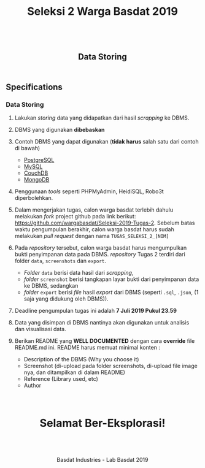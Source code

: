 <h1 align="center">
  <br>
  Seleksi 2 Warga Basdat 2019
  <br>
  <br>
</h1>

<h2 align="center">
  <br>
  Data Storing
  <br>
  <br>
</h2>


## Specifications

### Data Storing

1. Lakukan _storing_ data yang didapatkan dari hasil _scrapping_ ke DBMS.

2. DBMS yang digunakan __dibebaskan__

3. Contoh DBMS yang dapat digunakan (__tidak harus__ salah satu dari contoh di bawah)
    - [PostgreSQL](https://www.postgresql.org/)
    - [MySQL](https://www.mysql.com/)
    - [CouchDB](http://couchdb.apache.org/)
    - [MongoDB](https://www.mongodb.com/)

4. Penggunaan _tools_ seperti PHPMyAdmin, HeidiSQL, Robo3t diperbolehkan.

5. Dalam mengerjakan tugas, calon warga basdat terlebih dahulu melakukan _fork_ project github pada link berikut: https://github.com/wargabasdat/Seleksi-2019-Tugas-2. Sebelum batas waktu pengumpulan berakhir, calon warga basdat harus sudah melakukan _pull request_ dengan nama ```TUGAS_SELEKSI_2_[NIM]```

6. Pada _repository_ tersebut, calon warga basdat harus mengumpulkan bukti penyimpanan data pada DBMS. _repository_ Tugas 2 terdiri dari folder `data`, `screenshots` dan `export`. 
    - _Folder_ `data` berisi data hasil dari _scrapping_, 
    - _folder_ `screenshot` berisi tangkapan layar bukti dari penyimpanan data ke DBMS, sedangkan 
    - _folder_ `export` berisi _file_ hasil _export_ dari DBMS (seperti `.sql`, `.json`, (1 saja yang didukung oleh DBMS)).

7. Deadline pengumpulan tugas ini adalah __7 Juli 2019 Pukul 23.59__

8. Data yang disimpan di DBMS nantinya akan digunakan untuk analisis dan visualisasi data.

9. Berikan README yang __WELL DOCUMENTED__ dengan cara __override__ file README.md ini. README harus memuat minimal konten :
    - Description of the DBMS (Why you choose it)
    - Screenshot (di-upload pada folder screenshots, di-upload file image nya, dan ditampilkan di dalam README)
    - Reference (Library used, etc)
    - Author

<h1 align="center">
  <br>
  Selamat Ber-Eksplorasi!
  <br>
  <br>
</h1>

<p align="center">
  <br>
  Basdat Industries - Lab Basdat 2019
  <br>
  <br>
</p>
